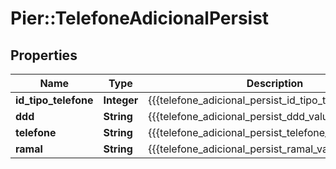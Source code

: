 # Pier::TelefoneAdicionalPersist

## Properties
Name | Type | Description | Notes
------------ | ------------- | ------------- | -------------
**id_tipo_telefone** | **Integer** | {{{telefone_adicional_persist_id_tipo_telefone_value}}} | [optional] 
**ddd** | **String** | {{{telefone_adicional_persist_ddd_value}}} | [optional] 
**telefone** | **String** | {{{telefone_adicional_persist_telefone_value}}} | [optional] 
**ramal** | **String** | {{{telefone_adicional_persist_ramal_value}}} | [optional] 


